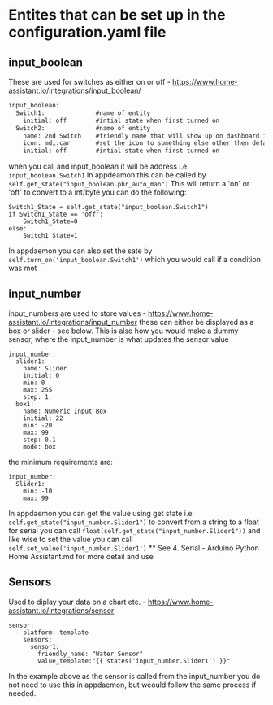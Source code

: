 # Entites that can be set up in the configuration.yaml file
## input_boolean
These are used for switches as either on or off - https://www.home-assistant.io/integrations/input_boolean/
```diff
input_boolean:
  Switch1:              #name of entity
    initial: off        #intial state when first turned on
  Switch2:              #name of entity
    name: 2nd Switch    #friendly name that will show up on dashboard inplace of entity name
    icon: mdi:car       #set the icon to something else other then default - see: https://materialdesignicons.com/
    initial: off        #intial state when first turned on
```
when you call and input_boolean it will be address i.e. `input_boolean.Switch1`
In appdeamon this can be called by `self.get_state("input_boolean.pbr_auto_man")` This will return a 'on' or 'off'
to convert to a int/byte you can do the following:
```
Switch1_State = self.get_state("input_boolean.Switch1")
if Switch1_State == 'off':
    Switch1_State=0
else:
    Switch1_State=1
```
In appdaemon you can also set the sate by `self.turn_on('input_boolean.Switch1')` which you would call if a condition was met

## input_number
input_numbers are used to store values - https://www.home-assistant.io/integrations/input_number
these can either be displayed as a box or slider - see below.
This is also how you would make a dummy sensor, where the input_number is what updates the sensor value
```
input_number:
  slider1:
    name: Slider
    initial: 0
    min: 0
    max: 255
    step: 1
  box1:
    name: Numeric Input Box
    initial: 22
    min: -20
    max: 99
    step: 0.1
    mode: box
```
the minimum requirements are:
```
input_number:
  Slider1:
    min: -10
    max: 99
```
In appdaemon you can get the value using get state i.e `self.get_state("input_number.Slider1")` to convert from a string to a float for serial you can call `float(self.get_state("input_number.Slider1"))`
and like wise to set the value you can call `self.set_value('input_number.Slider1')`
** See 4. Serial - Arduino Python Home Assistant.md for more detail and use

## Sensors
Used to diplay your data on a chart etc. - https://www.home-assistant.io/integrations/sensor
```
sensor:
  - platform: template
    sensors:
      sensor1:
        friendly_name: "Water Sensor"
        value_template:"{{ states('input_number.Slider1') }}"
```
In the example above as the sensor is called from the input_number you do not need to use this in appdaemon, but weould follow the same process if needed.